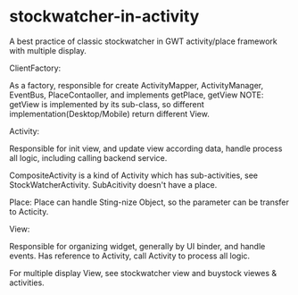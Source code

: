 stockwatcher-in-activity
========================

A best practice of classic stockwatcher in GWT activity/place framework with multiple display.

ClientFactory:

As a factory, responsible for create ActivityMapper, ActivityManager, EventBus, PlaceContaoller, and implements getPlace, getView
NOTE: getView is implemented by its sub-class, so different implementation(Desktop/Mobile) return different View.

Activity:

Responsible for init view, and update view according data, handle process all logic, including calling backend service.

CompositeActivity is a kind of Activity which has sub-activities, see StockWatcherActivity.
SubAcitivity doesn't have a place.

Place:
Place can handle Sting-nize Object, so the parameter can be transfer to Acticity.

View:

Responsible for organizing widget, generally by UI binder, and handle events.
Has reference to Activity, call Activity to process all logic.

For multiple display View, see stockwatcher view and buystock viewes & activities.